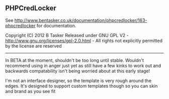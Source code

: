 PHPCredLocker
---------------

See http://www.bentasker.co.uk/documentation/phpcredlocker/163-phpcredlocker for
documentation.

Copyright (C) 2012 B Tasker
Released under GNU GPL V2 - http://www.gnu.org/licenses/gpl-2.0.html - All
rights not  explicitly permitted by the license are reserved

------------------------------


In BETA at the moment, shouldn't be too long until stable. Wouldn't recommend
using in anger just yet as still have a few kinks to work out and backwards
compatability isn't being worried about at this early stage!

I'm not an interface designer, so the template is very rough around the edges.
It's designed to support custom templates though so you can skin and brand as
you see fit